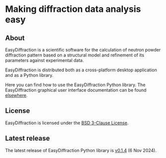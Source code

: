 # Making diffraction data analysis easy

## About

EasyDiffraction is a scientific software for the calculation of neutron powder diffraction pattern based on a structural model and refinement of its parameters against experimental data.

EasyDiffraction is distributed both as a cross-platform desktop application and as a Python library.

Here you can find how to use the EasyDiffraction Python library. The EasyDiffraction graphical user interface documentation can be found [elsewhere](https://docs.easydiffraction.org/app).

## License

EasyDiffraction is licensed under the [BSD 3-Clause License](https://raw.githubusercontent.com/EasyScience/EasyDiffractionLib/master/LICENSE).

## Latest release

The latest release of EasyDiffraction Python library is [v0.1.4](https://github.com/EasyScience/EasyDiffractionLib/releases/tag/v0.1.4) (6 Nov 2024).
